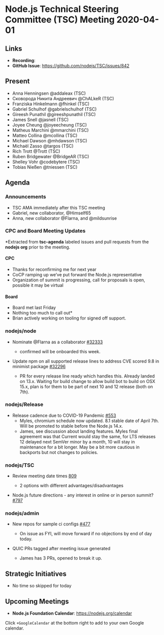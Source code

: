 # Node.js Technical Steering Committee (TSC) Meeting 2020-04-01

## Links

* **Recording**:
* **GitHub Issue**: https://github.com/nodejs/TSC/issues/842


## Present


* Anna Henningsen @addaleax (TSC)
* Сковорода Никита Андреевич @ChALkeR (TSC)
* Franziska Hinkelmann @fhinkel (TSC)
* Gabriel Schulhof @gabrielschulhof (TSC)
* Gireesh Punathil @gireeshpunathil (TSC)
* James Snell @jasnell (TSC)
* Joyee Cheung @joyeecheung (TSC)
* Matheus Marchini @mmarchini (TSC)
* Matteo Collina @mcollina (TSC)
* Michael Dawson @mhdawson (TSC)
* Michaël Zasso @targos (TSC)
* Rich Trott @Trott (TSC)
* Ruben Bridgewater @BridgeAR (TSC)
* Shelley Vohr @codebytere (TSC)
* Tobias Nießen @tniessen (TSC)

## Agenda


### Announcements


* TSC AMA immediately after this TSC meeting
* Gabriel, new collaborator, @Himself65
* Anna, new collaborator @Flarna, and @mildsunrise

### CPC and Board Meeting Updates

*Extracted from **tsc-agenda** labeled issues and pull requests from the **nodejs org** prior to the meeting.

#### CPC
* Thanks for reconfirming me for next year
* CoCP ramping up we’ve put forward the Node.js representative
* Organization of summit is progressing, call for proposals is open, possible it may be virtual

#### Board
* Board met last Friday
* Nothing too much to call out*
* Brian actively working on tooling for signed off support.

### nodejs/node

* Nominate @Flarna as a collaborator [#32333](https://github.com/nodejs/node/issues/32333)
  * confirmed will be onboarded this week.

* Update npm on all supported release lines to address CVE scored 9.8 in minimist package [#32296](https://github.com/nodejs/node/issues/32296)
  * PR for every release line ready which handles this. Already landed on 13.x. Waiting
  for build change to allow build bot to build on OSX 15.x, plan is for them to be part
  of next 10 and 12 release (both on 7th).

### nodejs/Release


* Release cadence due to COVID-19 Pandemic [#553](https://github.com/nodejs/Release/issues/553)
  * Myles, chromium schedule now updated. 8.1 stable date of April 7th. Will be promoted
    to stable before the Node.js 14.x.
  * James, see discussion about landing features. Myles final agreement was that
    Current would stay the same, for LTS releases 12 delayed next SemVer minor by
    a month, 10 will stay in maintenance for a bit longer.  May be a bit more cautious in
    backports but not changes to policies.

### nodejs/TSC

* Review meeting date times [809](https://github.com/nodejs/TSC/issues/809)
  * 2 options with different advantages/disadvantages

* Node.js future directions - any interest in online or in person summit? [#797](https://github.com/nodejs/TSC/issues/797)

### nodejs/admin

* New repos for sample ci configs [#477](https://github.com/nodejs/admin/issues/477)
  * On issue as FYI, will move forward if no objections by end of day today.

* QUIC PRs tagged after meeting issue generated
  * James has 3 PRs, opened to break it up.

## Strategic Initiatives

* No time so skipped for today

## Upcoming Meetings

* **Node.js Foundation Calendar**: https://nodejs.org/calendar

Click `+GoogleCalendar` at the bottom right to add to your own Google calendar.
